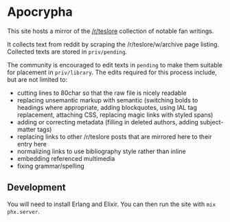 # Apocrypha

This site hosts a mirror of the [/r/teslore](//reddit.com/r/teslore) collection
of notable fan writings.

It collects text from reddit by scraping the /r/teslore/w/archive page listing.
Collected texts are stored in `priv/pending`.

The community is encouraged to edit texts in `pending` to make them suitable for
placement in `priv/library`. The edits required for this process include, but
are not limited to:

- cutting lines to 80char so that the raw file is nicely readable
- replacing unsemantic markup with semantic (switching bolds to headings where
  appropriate, adding blockquotes, using IAL tag replacement, attaching CSS,
  replacing magic links with styled spans)
- adding or correcting metadata (filling in deleted authors, adding
  subject-matter tags)
- replacing links to other /r/teslore posts that are mirrored here to their
  entry here
- normalizing links to use bibliography style rather than inline
- embedding referenced multimedia
- fixing grammar/spelling

## Development

You will need to install Erlang and Elixir. You can then run the site with
`mix phx.server`.
